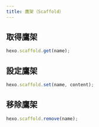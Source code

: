 ```yaml
---
title: 鷹架（Scaffold）
---
```

## 取得鷹架

``` js
hexo.scaffold.get(name);
```

## 設定鷹架

``` js
hexo.scaffold.set(name, content);
```

## 移除鷹架

``` js
hexo.scaffold.remove(name);
```
